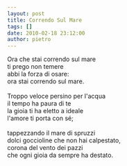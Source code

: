 ```yaml
---
layout: post
title: Correndo Sul Mare
tags: []
date: 2010-02-18 23:12:00
author: pietro
---
```

Ora che stai correndo sul mare<br/>ti prego non temere<br/>abbi la forza di osare:<br/>ora stai correndo sul mare.<br/><br/>Troppo veloce persino per l'acqua<br/>il tempo ha paura di te<br/>la gioia ti ha eletto a ideale<br/>l'amore ti porta con sé;<br/><br/>tappezzando il mare di spruzzi<br/>dolci goccioline che non hai calpestato,<br/>corona del vento dei pazzi<br/>che ogni gioia da sempre ha destato.
